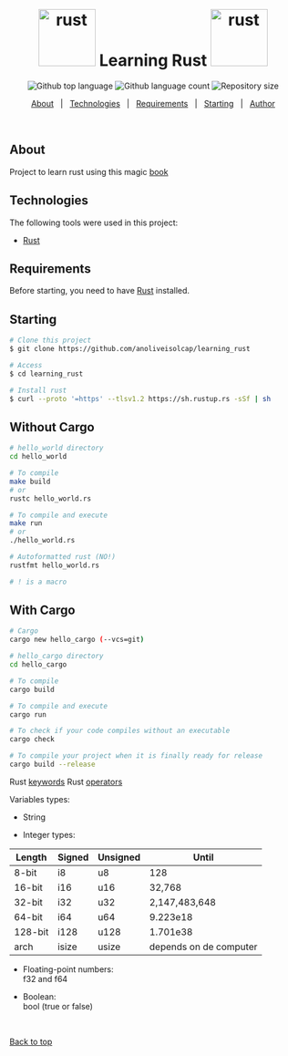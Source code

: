  &#xa0;

</div>

<h1 align="center"> <img src="https://doc.rust-lang.org/stable/book/img/ferris/does_not_compile.svg" alt="rust" width="100" height="100"> Learning Rust <img src="https://doc.rust-lang.org/stable/book/img/ferris/panics.svg" alt="rust" width="100" height="100"> </h1>

<p align="center">
  <img alt="Github top language" src="https://img.shields.io/github/languages/top/anoliveisolcap/learning_rust?color=ff6600">

  <img alt="Github language count" src="https://img.shields.io/github/languages/count/anoliveisolcap/learning_rust?color=ff6600">

  <img alt="Repository size" src="https://img.shields.io/github/repo-size/anoliveisolcap/learning_rust?color=ff6600">

</p>

<p align="center">
  <a href="#about">About</a> &#xa0; | &#xa0; 
  <a href="#technologies">Technologies</a> &#xa0; | &#xa0;
  <a href="#requirements">Requirements</a> &#xa0; | &#xa0;
  <a href="#starting">Starting</a> &#xa0; | &#xa0;
  <a href="https://github.com/anoliveisolcap" target="_blank">Author</a>
</p>

<br>

## About ##

Project to learn rust using this magic [book](https://doc.rust-lang.org/stable/book/print.html)

## Technologies ##

The following tools were used in this project:

- [Rust](https://www.rust-lang.org/) 


## Requirements ##

Before starting, you need to have [Rust](https://www.rust-lang.org/) installed.

## Starting ##

```bash
# Clone this project
$ git clone https://github.com/anoliveisolcap/learning_rust

# Access
$ cd learning_rust

# Install rust
$ curl --proto '=https' --tlsv1.2 https://sh.rustup.rs -sSf | sh
```
## Without Cargo
```bash
# hello_world directory
cd hello_world

# To compile
make build
# or
rustc hello_world.rs

# To compile and execute
make run
# or
./hello_world.rs

# Autoformatted rust (NO!)
rustfmt hello_world.rs

# ! is a macro
```
## With Cargo
```bash
# Cargo
cargo new hello_cargo (--vcs=git)

# hello_cargo directory
cd hello_cargo

# To compile
cargo build

# To compile and execute
cargo run

# To check if your code compiles without an executable
cargo check

# To compile your project when it is finally ready for release
cargo build --release

```
Rust [keywords](https://doc.rust-lang.org/stable/book/appendix-01-keywords.html)
Rust [operators](https://doc.rust-lang.org/stable/book/appendix-02-operators.html)

Variables types:
- String

- Integer types:

| Length | Signed | Unsigned | Until |
| ------ | ------ | -------- | ----- |
| 8-bit | i8 | u8 | 128 |
| 16-bit | i16 | u16 | 32,768 |
| 32-bit | i32 | u32 | 2,147,483,648 |
| 64-bit | i64 | u64 | 9.223e18 |
| 128-bit | i128 | u128 | 1.701e38 |
| arch | isize | usize | depends on de computer |

- Floating-point numbers:<br>
f32 and f64

- Boolean:<br>
bool (true or false)

&#xa0;

<a href="#top">Back to top</a>
